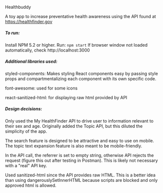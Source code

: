 Healthbuddy

A toy app to increase preventative health awareness using the API found at https://healthfinder.gov

##### To run:

Install NPM 5.2 or higher.
Run:
`npm start`
If browser window not loaded automatically, check http://localhost:3000

##### Additional libraries used:
styled-components: Makes styling React components easy by passing style props and compartmentalizing each component with its own specific code.

font-awesome: used for some icons

react-sanitized-html: for displaying raw html provided by API

##### Design decisions:
Only used the My HealthFinder API to drive user to information relevant to their sex and age. Originally added the Topic API, but this diluted the simplicity of the app.

The search feature is designed to be attractive and easy to use on mobile. The topic text expansion feature is also meant to be mobile-friendly.

In the API call, the referrer is set to empty string, otherwise API rejects the request (figure this out after testing in Postman). This is likely not necessary with a "real" API key.

Used sanitized-html since the API provides raw HTML. This is a better idea than using dangerouslySetInnerHTML because scripts are blocked and only approved html is allowed.




